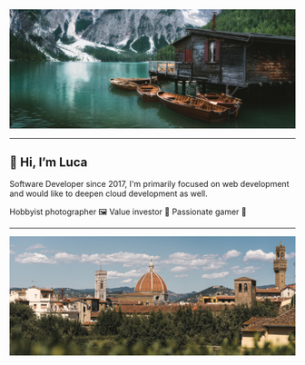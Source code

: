 <img src="/20210715-DSC01639-Modifica.jpg">

---

## 👋 Hi, I’m Luca
Software Developer since 2017, I'm primarily focused on web development and would like to deepen cloud development as well.

Hobbyist photographer :framed_picture: Value investor :monocle_face: Passionate gamer :space_invader:

---

<img src="/20210819-DSC02362.jpg">

